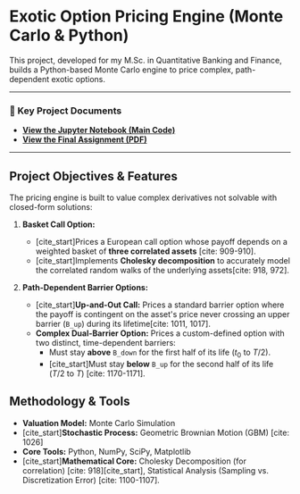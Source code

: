 # Exotic Option Pricing Engine (Monte Carlo & Python)

This project, developed for my M.Sc. in Quantitative Banking and Finance, builds a Python-based Monte Carlo engine to price complex, path-dependent exotic options.

---
### 📄 Key Project Documents
* **[View the Jupyter Notebook (Main Code)](HW_03_exercises.ipynb)**
* **[View the Final Assignment (PDF)](docs/HW_03_exercises_pdf.pdf)**
---

## Project Objectives & Features

The pricing engine is built to value complex derivatives not solvable with closed-form solutions:

1.  **Basket Call Option:**
    * [cite_start]Prices a European call option whose payoff depends on a weighted basket of **three correlated assets** [cite: 909-910].
    * [cite_start]Implements **Cholesky decomposition** to accurately model the correlated random walks of the underlying assets[cite: 918, 972].

2.  **Path-Dependent Barrier Options:**
    * [cite_start]**Up-and-Out Call:** Prices a standard barrier option where the payoff is contingent on the asset's price never crossing an upper barrier (`B_up`) during its lifetime[cite: 1011, 1017].
    * **Complex Dual-Barrier Option:** Prices a custom-defined option with two distinct, time-dependent barriers:
        * Must stay **above** `B_down` for the first half of its life ($t_0$ to $T/2$).
        * [cite_start]Must stay **below** `B_up` for the second half of its life ($T/2$ to $T$) [cite: 1170-1171].

## Methodology & Tools

* **Valuation Model:** Monte Carlo Simulation
* [cite_start]**Stochastic Process:** Geometric Brownian Motion (GBM) [cite: 1026]
* **Core Tools:** Python, NumPy, SciPy, Matplotlib
* [cite_start]**Mathematical Core:** Cholesky Decomposition (for correlation) [cite: 918][cite_start], Statistical Analysis (Sampling vs. Discretization Error) [cite: 1100-1107].

